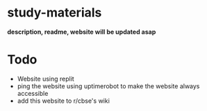 # study-materials
**description, readme, website will be updated asap**

# Todo
- Website using replit
- ping the website using uptimerobot to make the website always accessible
- add this website to r/cbse's wiki
